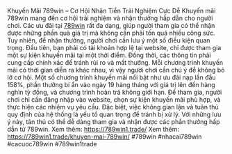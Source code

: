 Khuyến Mãi 789win – Cơ Hội Nhận Tiền Trải Nghiệm Cực Dễ
Khuyến mãi 789win mang đến cơ hội trải nghiệm và nhận thưởng hấp dẫn cho người chơi. Các ưu đãi tại [789win](https://789win1.trade/) rất đa dạng, giúp người tham gia có thể nhận được những phần quà giá trị mà không cần phải tốn quá nhiều công sức. Tuy nhiên, để nhận thưởng, người chơi cần lưu ý một số điều kiện quan trọng. Đầu tiên, bạn phải có tài khoản hợp lệ tại website, chỉ được tham gia một sự kiện khuyến mãi tại một thời điểm. Đồng thời, các thông tin phải cung cấp chính xác để tránh rủi ro và mất thưởng. Mỗi chương trình khuyến mãi có thời gian diễn ra khác nhau, vì vậy người chơi cần chú ý để không bỏ lỡ cơ hội.
Một số chương trình khuyến mãi nổi bật như ưu đãi nạp lần đầu 158%, phần thưởng bí ẩn vào ngày 19 hàng tháng với giá trị lên đến hàng nghìn tỷ đồng, và chương trình hoàn trả không giới hạn. Để tham gia, người chơi chỉ cần đăng nhập vào website, chọn sự kiện khuyến mãi phù hợp, và thực hiện các nhiệm vụ yêu cầu. Đặc biệt, việc không gian lận và tuân thủ quy định của hệ thống là yếu tố quan trọng để tránh bị xử lý.
Với những lưu ý này, tân thủ có thể dễ dàng tham gia và nhận được các phần thưởng hấp dẫn từ 789win.
Xem thêm: https://789win1.trade/
Xem thêm: https://789win1.trade/khuyen-mai-789win/
#789win #nhacai789win #cacuoc789win #789win1trade
